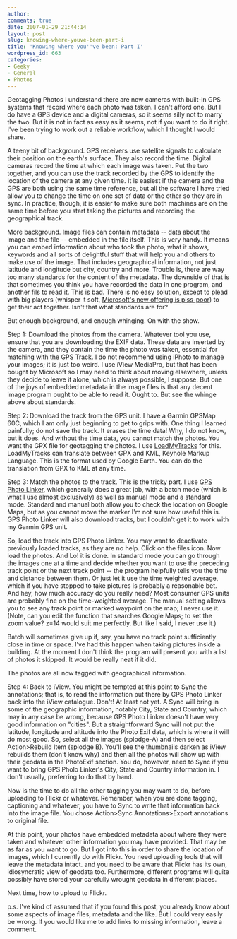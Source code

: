 ```yaml
---
author:
comments: true
date: 2007-01-29 21:44:14
layout: post
slug: knowing-where-youve-been-part-i
title: 'Knowing where you''ve been: Part I'
wordpress_id: 663
categories:
- Geeky
- General
- Photos
---
```


Geotagging Photos
I understand there are now cameras with built-in GPS systems that record where each photo was taken. I can't afford one. But I do have a GPS device and a digital cameras, so it seems silly not to marry the two. But it is not in fact as easy as it seems, not if you want to do it right. I've been trying to work out a reliable workflow, which I thought I would share.

A teeny bit of background. GPS receivers use satellite signals to calculate their position on the earth's surface. They also record the time. Digital cameras record the time at which each image was taken. Put the two together, and you can use the track recorded by the GPS to identify the location of the camera at any given time. It is easiest if the camera and the GPS are both using the same time reference, but all the software I have tried allow you to change the time on one set of data or the other so they are in sync. In practice, though, it is easier to make sure both machines are on the same time before you start taking the pictures and recording the geographical track.

More background. Image files can contain metadata -- data about the image and the file -- embedded in the file itself. This is very handy. It means you can embed information about who took the photo, what it shows, keywords and all sorts of delightful stuff that will help you and others to make use of the image. That includes geographical information, not just latitude and longitude but city, country and more. Trouble is, there are way too many standards for the content of the metadata. The downside of that is that sometimes you think you have recorded the data in one program, and another fils to read it. This is bad. There is no easy solution, except to plead with big players (whisper it soft, [Microsoft's new offering is piss-poor](http://gcoupe.spaces.live.com/blog/cns!6AA39937A982345B!3121.entry)) to get their act together. Isn't that what standards are for?

But enough background, and enough whinging. On with the show.

Step 1: Download the photos from the camera. Whatever tool you use, ensure that you are downloading the EXIF data. These data are inserted by the camera, and they contain the time the photo was taken, essential for matching with the GPS Track. I do not recommend using iPhoto to manage your images; it is just too weird. I use iView MediaPro, but that has been bought by Microsoft so I may need to think about moving elsewhere, unless they decide to leave it alone, which is always possible, I suppose. But one of the joys of embedded metadata in the image files is that any decent image program ought to be able to read it. Ought to. But see the whinge above about standards.

Step 2: Download the track from the GPS unit. I have a Garmin GPSMap 60C, which I am only just beginning to get to grips with. One thing I learned painfully; do not save the track. It erases the time data! Why, I do not know, but it does. And without the time data, you cannot match the photos. You want the GPX file for geotagging the photos. I use [LoadMyTracks](http://www.cluetrust.com/LoadMyTracks.html) for this. LoadMyTracks can translate between GPX and KML, Keyhole Markup Language. This is the format used by Google Earth. You can do the translation from GPX to KML at any time.

Step 3: Match the photos to the track. This is the tricky part. I use [GPS Photo Linker](http://oregonstate.edu/~earlyj/gpsphotolinker/), which generally does a great job, with  a batch mode (which is what I use almost exclusively) as well as manual mode and a standard mode. Standard and manual both allow you to check the location on Google Maps, but as you cannot move the marker I'm not sure how useful this is. GPS Photo Linker will also download tracks, but I couldn't get it to work with my Garmin GPS unit.

So, load the track into GPS Photo Linker. You may want to deactivate previously loaded tracks, as they are no help. Click on the files icon. Now load the photos. And Lo! it is done. In standard mode you can go through the images one at a time and decide whether you want to use the preceding track point or the next track point -- the program helpfully tells you the time and distance between them. Or just let it use the time weighted average, which if you have stopped to take pictures is probably a reasonable bet. And hey, how much accuracy do you really need? Most consumer GPS units are probably fine on the time-weighted average. The manual setting allows you to see any track point or marked waypoint on the map; I never use it. (Note, can you edit the function that searches Google Maps; to set the zoom value? z=14 would suit me perfectly. But like I said, I never use it.)

Batch will sometimes give up if, say, you have no track point sufficiently close in time or space. I've had this happen when taking pictures inside a building. At the moment I don't think the program will present you with a list of photos it skipped. It would be really neat if it did.

The photos are all now tagged with geographical information.

Step 4: Back to iView. You might be tempted at this point to Sync the annotations; that is, to read the information put there by GPS Photo Linker back into the iView catalogue. Don't! At least not yet. A Sync will bring in some of the geographic information, notably City, State and Country, which may in any case be wrong, because GPS Photo Linker doesn't have very good information on "cities". But a straightforward Sync will not put the latitude, longitude and altitude into the Photo Exif data, which is where it will do most good. So, select all the images (splodge-A) and then select Action>Rebuild Item (splodge B). You'll see the thumbnails darken as iView rebuilds them (don't know why) and then all the photos will show up with their geodata in the PhotoExif section. You do, however, need to Sync if you want to bring GPS Pholo Linker's City, State and Country information in. I don't usually, preferring to do that by hand.

Now is the time to do all the other tagging you may want to do, before uploading to Flickr or whatever. Remember, when you are done tagging, captioning and whatever, you have to Sync to write that information back into the image file. You chose Action>Sync Annotations>Export annotations to original file.

At this point, your photos have embedded metadata about where they were taken and whatever other information you may have provided. That may be as far as you want to go. But I got into this in order to share the location of images, which I currently do with Flickr. You need uploading tools that will leave the metadata intact. and you need to be aware that Flickr has its own, idiosyncratic view of geodata too. Furthermore, different programs will quite possibly have stored your carefully wrought geodata in different places.

Next time, how to upload to Flickr.

p.s. I've kind of assumed that if you found this post, you already know about some aspects of image files, metadata and the like. But I could very easily be wrong. If you would like me to add links to missing information, leave a comment.

